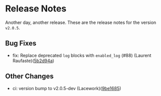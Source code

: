 # Release Notes
Another day, another release. These are the release notes for the version `v2.0.5`.

## Bug Fixes
* fix: Replace deprecated `log` blocks with `enabled_log` (#88) (Laurent Raufaste)([5b2d94a](https://github.com/lacework/terraform-azure-activity-log/commit/5b2d94aed35dbe5d78a708679c05853ec9aed35a))
## Other Changes
* ci: version bump to v2.0.5-dev (Lacework)([9be1685](https://github.com/lacework/terraform-azure-activity-log/commit/9be1685cbdeb4a4c28d722bd184f400cf185ef62))
